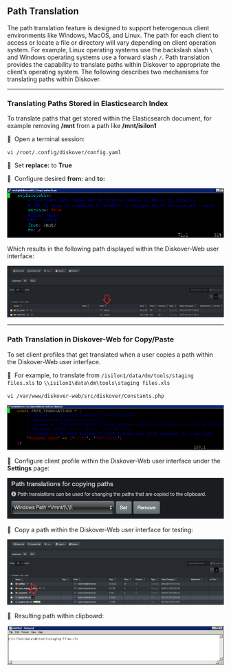 
## Path Translation

The path translation feature is designed to support heterogenous client environments like Windows, MacOS, and Linux. The path for each client to access or locate a file or directory will vary depending on client operation system. For example, Linux operating systems use the backslash slash `\` and Windows operating systems use a forward slash `/`. Path translation provides the capability to translate paths within Diskover to appropriate the client’s operating system. The following describes two mechanisms for translating paths within Diskover.

___
### Translating Paths Stored in Elasticsearch Index

To translate paths that get stored within the Elasticsearch document, for example removing **/mnt** from a path like **/mnt/isilon1**

🔴 &nbsp;Open a terminal session:
```
vi /root/.config/diskover/config.yaml
```

🔴 &nbsp;Set **replace:** to **True**

🔴 &nbsp;Configure desired **from:** and **to:**

![Image: Enabling Paths Translation](images/image_paths_translation_config_from_and_to.png)

Which results in the following path displayed within the Diskover-Web user interface:

![Image: Path Translation Displayed in User Interface](images/image_paths_translation_search_results_pane_path_column.png)

___
### Path Translation in Diskover-Web for Copy/Paste

To set client profiles that get translated when a user copies a path within the Diskover-Web user interface. 

🔴 &nbsp;For example, to translate from `/isilon1/data/dm/tools/staging files.xls` to `\\isilon1\data\dm\tools\staging files.xls`
```
vi /var/www/diskover-web/src/diskover/Constants.php
```

![Image: Paths Translation Settings](images/image_paths_translation_settings_in_terminal.png)

🔴 &nbsp;Configure client profile within the Diskover-Web user interface under the **Settings** page:

<img src="images/image_paths_translation_settings_in_diskover_ui.png" width="600">

🔴 &nbsp;Copy a path within the Diskover-Web user interface for testing:

![Image: Pasted Path Within Clipboard](images/image_paths_translation_copy_path_from_diskover_ui.png)

🔴 &nbsp;Resulting path within clipboard:

![Image: Pasted Path Within Clipboard](images/image_paths_translation_paste_path_in_clipboard.png)
